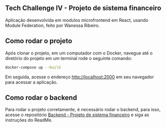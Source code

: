 ## Tech Challenge IV - Projeto de sistema financeiro

Aplicação desenvolvida em modulos microfrontend em React, usando Module Federation, feito por Wanessa Ribeiro.

## Como rodar o projeto

Após clonar o projeto, em um computador com o Docker, navegue até o diretório do projeto em um terminal rode o seguinte comando:

```bash
docker-compose up --build
```

Em seguida, acesse o endereço [http://localhost:2000](http://localhost:2000) em seu navegador para acessar a aplicação.

## Como rodar o backend

Para rodar o projeto corretamente, é necessário rodar o backend, para isso, acesse o repositório [Backend - Projeto de sistema financeiro](https://github.com/wanessaribeiro/projeto-pos-tech-backend) e siga as instruções do ReadMe.
